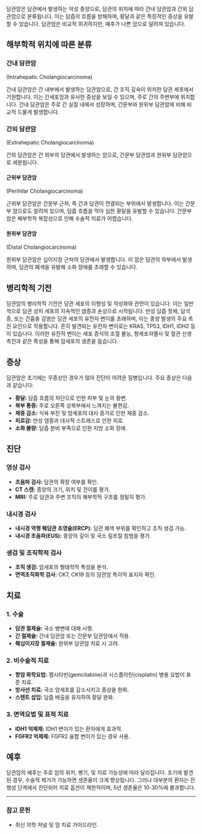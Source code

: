 담관암은 담관에서 발생하는 악성 종양으로, 담관의 위치에 따라 간내 담관암과 간외 담관암으로 분류됩니다. 이는 담즙의 흐름을 방해하며, 황달과 같은 특징적인 증상을 유발할 수 있습니다. 담관암은 비교적 희귀하지만, 예후가 나쁜 암으로 알려져 있습니다.

## 해부학적 위치에 따른 분류

### 간내 담관암
(Intrahepatic Cholangiocarcinoma)

간내 담관암은 간 내부에서 발생하는 담관암으로, 간 조직 깊숙이 위치한 담관 세포에서 기원합니다. 이는 간세포암과 유사한 증상을 보일 수 있으며, 주로 간의 주변부에 위치합니다. 간내 담관암은 주로 간 실질 내에서 성장하며, 간문부와 원위부 담관암에 비해 비교적 드물게 발생합니다.

### 간외 담관암
(Extrahepatic Cholangiocarcinoma)

간외 담관암은 간 외부의 담관에서 발생하는 암으로, 간문부 담관암과 원위부 담관암으로 세분됩니다.

#### 근위부 담관암
(Perihilar Cholangiocarcinoma)

근위부 담관암은 간문부 근처, 즉 간과 담관이 연결되는 부위에서 발생합니다. 이는 간문부 암으로도 알려져 있으며, 담즙 흐름을 막아 심한 황달을 유발할 수 있습니다. 간문부 암은 해부학적 복잡성으로 인해 수술적 치료가 어렵습니다.

#### 원위부 담관암
(Distal Cholangiocarcinoma)

원위부 담관암은 십이지장 근처의 담관에서 발생합니다. 이 암은 담관의 하부에서 발생하며, 담관의 폐색을 유발해 소화 장애를 초래할 수 있습니다.

## 병리학적 기전

담관암의 병리학적 기전은 담관 세포의 이형성 및 악성화와 관련이 있습니다. 이는 일반적으로 담관 상피 세포의 지속적인 염증과 손상으로 시작됩니다. 만성 담즙 정체, 담석증, 또는 간흡충 감염은 담관 세포의 유전자 변이를 초래하며, 이는 종양 발생의 주요 촉진 요인으로 작용합니다. 흔히 발견되는 유전자 변이로는 KRAS, TP53, IDH1, IDH2 등이 있습니다. 이러한 유전적 변이는 세포 증식의 조절 불능, 항세포자멸사 및 혈관 신생 촉진과 같은 특성을 통해 암세포의 생존을 돕습니다.

## 증상

담관암은 초기에는 무증상인 경우가 많아 진단이 어려운 질병입니다. 주요 증상은 다음과 같습니다:

- **황달:** 담즙 흐름의 차단으로 인한 피부 및 눈의 황변.
- **복부 통증:** 주로 오른쪽 상복부에서 느껴지는 불편감.
- **체중 감소:** 식욕 부진 및 암세포의 대사 증가로 인한 체중 감소.
- **피로감:** 만성 염증과 대사적 스트레스로 인한 피로.
- **소화 불량:** 담즙 분비 부족으로 인한 지방 소화 장애.

## 진단

### 영상 검사

- **초음파 검사:** 담관의 확장 여부를 확인.
- **CT 스캔:** 종양의 크기, 위치 및 전이를 평가.
- **MRI:** 주로 담관과 주변 조직의 해부학적 구조를 정밀히 평가.

### 내시경 검사

- **내시경 역행 췌담관 조영술(ERCP):** 담관 폐색 부위를 확인하고 조직 생검 가능.
- **내시경 초음파(EUS):** 종양의 깊이 및 국소 림프절 침범을 평가.

### 생검 및 조직학적 검사

- **조직 생검:** 암세포의 형태학적 특성을 분석.
- **면역조직화학 검사:** CK7, CK19 등의 담관암 특이적 표지자 확인.

## 치료

### 1. 수술

- **담관 절제술:** 국소 병변에 대해 시행.
- **간 절제술:** 간내 담관암 또는 간문부 담관암에서 적용.
- **췌십이지장 절제술:** 원위부 담관암 치료 시 고려.

### 2. 비수술적 치료

- **항암 화학요법:** 젬시타빈(gemcitabine)과 시스플라틴(cisplatin) 병용 요법이 표준 치료.
- **방사선 치료:** 국소 암세포를 감소시키고 증상을 완화.
- **스텐트 삽입:** 담즙 배출을 유지하여 황달 완화.

### 3. 면역요법 및 표적 치료

- **IDH1 억제제:** IDH1 변이가 있는 환자에게 효과적.
- **FGFR2 억제제:** FGFR2 융합 변이가 있는 경우 사용.

## 예후

담관암의 예후는 주로 암의 위치, 병기, 및 치료 가능성에 따라 달라집니다. 조기에 발견된 경우, 수술적 제거가 가능하면 생존율이 크게 향상됩니다. 그러나 대부분의 환자는 진행성 단계에서 진단되어 치료 옵션이 제한적이며, 5년 생존율은 10-30%에 불과합니다.

---

### 참고 문헌

- 최신 의학 저널 및 암 치료 가이드라인.